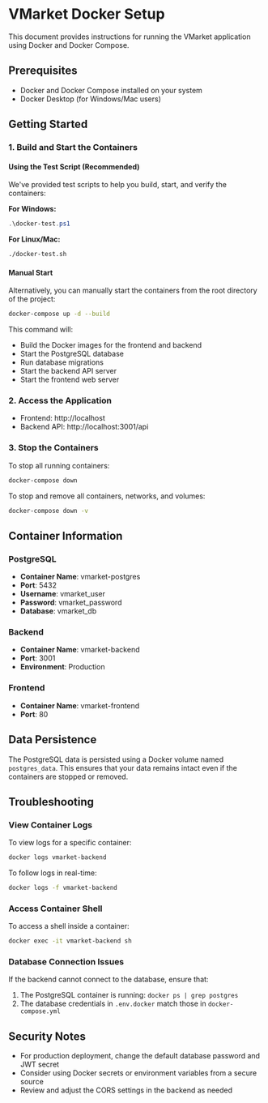 # VMarket Docker Setup

This document provides instructions for running the VMarket application using Docker and Docker Compose.

## Prerequisites

- Docker and Docker Compose installed on your system
- Docker Desktop (for Windows/Mac users)

## Getting Started

### 1. Build and Start the Containers

#### Using the Test Script (Recommended)

We've provided test scripts to help you build, start, and verify the containers:

**For Windows:**
```powershell
.\docker-test.ps1
```

**For Linux/Mac:**
```bash
./docker-test.sh
```

#### Manual Start

Alternatively, you can manually start the containers from the root directory of the project:

```bash
docker-compose up -d --build
```

This command will:
- Build the Docker images for the frontend and backend
- Start the PostgreSQL database
- Run database migrations
- Start the backend API server
- Start the frontend web server

### 2. Access the Application

- Frontend: http://localhost
- Backend API: http://localhost:3001/api

### 3. Stop the Containers

To stop all running containers:

```bash
docker-compose down
```

To stop and remove all containers, networks, and volumes:

```bash
docker-compose down -v
```

## Container Information

### PostgreSQL

- **Container Name**: vmarket-postgres
- **Port**: 5432
- **Username**: vmarket_user
- **Password**: vmarket_password
- **Database**: vmarket_db

### Backend

- **Container Name**: vmarket-backend
- **Port**: 3001
- **Environment**: Production

### Frontend

- **Container Name**: vmarket-frontend
- **Port**: 80

## Data Persistence

The PostgreSQL data is persisted using a Docker volume named `postgres_data`. This ensures that your data remains intact even if the containers are stopped or removed.

## Troubleshooting

### View Container Logs

To view logs for a specific container:

```bash
docker logs vmarket-backend
```

To follow logs in real-time:

```bash
docker logs -f vmarket-backend
```

### Access Container Shell

To access a shell inside a container:

```bash
docker exec -it vmarket-backend sh
```

### Database Connection Issues

If the backend cannot connect to the database, ensure that:

1. The PostgreSQL container is running: `docker ps | grep postgres`
2. The database credentials in `.env.docker` match those in `docker-compose.yml`

## Security Notes

- For production deployment, change the default database password and JWT secret
- Consider using Docker secrets or environment variables from a secure source
- Review and adjust the CORS settings in the backend as needed